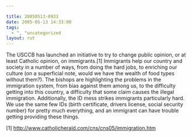 ```yaml
---

title: 20050513-0933
date: 2005-05-13 14:33:00
tags:
  - ", "uncategorized
layout: rut
---
```


<p>The USCCB has launched an initiative to try to change public
opinion, or at least Catholic opinion, on immigrants.[1] Immigrants
help our country and society in a number of ways, from doing the
hard jobs, to enriching our culture (on a superficial note, would
we have the wealth of food types without them?).  The bishops are
highlighting the problems in the immigration system, from bias
against them among us, to the difficulty getting into this country,
a difficulty that some claim causes the illegal immigration.
Additionally, the ID mess strikes immigrants particularly hard.
We use the same few IDs (birth certificate, drivers license, social
security number) for pretty much everything, and an immigrant can
have trouble getting providing these things.</p>

[1] http://www.catholicherald.com/cns/cns05/immigration.htm

